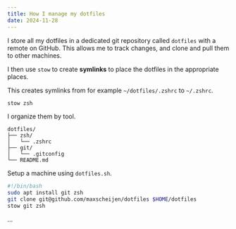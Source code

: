 ```yaml
---
title: How I manage my dotfiles
date: 2024-11-28
---
```


I store all my dotfiles in a dedicated git repository called `dotfiles` with a remote on GitHub. This allows me to track changes, and clone and pull them to other machines.

I then use `stow` to create **symlinks** to place the dotfiles in the appropriate places.

This creates symlinks from for example `~/dotfiles/.zshrc` to `~/.zshrc`.

```bash
stow zsh
```

I organize them by tool.

```
dotfiles/
├── zsh/
│   └── .zshrc
├── git/
│   └── .gitconfig
└── README.md
```

Setup a machine using `dotfiles.sh`.

```bash
#!/bin/bash
sudo apt install git zsh
git clone git@github.com/maxscheijen/dotfiles $HOME/dotfiles
stow git zsh
```

...
